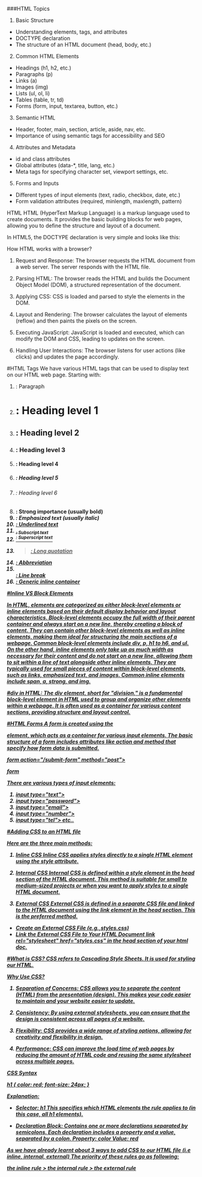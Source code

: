 ###HTML Topics

1. Basic Structure

- Understanding elements, tags, and attributes
- DOCTYPE declaration
- The structure of an HTML document (head, body, etc.)

2. Common HTML Elements

- Headings (h1, h2, etc.)
- Paragraphs (p)
- Links (a)
- Images (img)
- Lists (ul, ol, li)
- Tables (table, tr, td)
- Forms (form, input, textarea, button, etc.)

3. Semantic HTML

- Header, footer, main, section, article, aside, nav, etc.
- Importance of using semantic tags for accessibility and SEO

4. Attributes and Metadata

- id and class attributes
- Global attributes (data-*, title, lang, etc.)
- Meta tags for specifying character set, viewport settings, etc.

5. Forms and Inputs

- Different types of input elements (text, radio, checkbox, date, etc.)
- Form validation attributes (required, minlength, maxlength, pattern)

HTML
HTML (HyperText Markup Language) is a markup language used to create documents.
It provides the basic building blocks for web pages, allowing you to define the structure and layout of a document.

In HTML5, the DOCTYPE declaration is very simple and looks like this:
<!DOCTYPE html>

How HTML works with a browser?

1. Request and Response:
The browser requests the HTML document from a web server.
The server responds with the HTML file.

2. Parsing HTML:
The browser reads the HTML and builds the Document Object Model (DOM), a structured representation of the document.

3. Applying CSS:
CSS is loaded and parsed to style the elements in the DOM.

4. Layout and Rendering:
The browser calculates the layout of elements (reflow) and then paints the pixels on the screen.

5. Executing JavaScript:
JavaScript is loaded and executed, which can modify the DOM and CSS, leading to updates on the screen.

6. Handling User Interactions:
The browser listens for user actions (like clicks) and updates the page accordingly.

#HTML Tags
We have various HTML tags that can be used to display text on our HTML web page.
Starting with:

1. <p>: Paragraph
2. <h1>: Heading level 1
3. <h2>: Heading level 2
4. <h3>: Heading level 3
5. <h4>: Heading level 4
5. <h5>: Heading level 5
6. <h6>: Heading level 6
7. <strong>: Strong importance (usually bold)
8. <em>: Emphasized text (usually italic)
9. <u>: Underlined text
10. <sub>: Subscript text
11. <sup>: Superscript text
12. <blockquote>: Long quotation
13. <abbr>: Abbreviation
14. <br>: Line break
15. <span>: Generic inline container

#Inline VS Block Elements

In HTML, elements are categorized as either block-level elements or inline elements based on their default display behavior and layout characteristics.
Block-level elements occupy the full width of their parent container and always start on a new line, thereby creating a block of content. They can contain other block-level elements as well as inline elements, making them ideal for structuring the main sections of a webpage. Common block-level elements include div, p, h1 to h6, and ul.
On the other hand, inline elements only take up as much width as necessary for their content and do not start on a new line, allowing them to sit within a line of text alongside other inline elements. They are typically used for small pieces of content within block-level elements, such as links, emphasized text, and images. Common inline elements include span, a, strong, and img.

#div in HTML:
The div element, short for "division," is a fundamental block-level element in HTML used to group and organize other elements within a webpage. It is often used as a container for various content sections, providing structure and layout control.

#HTML Forms
A form is created using the <form> element, which acts as a container for various input elements. The basic structure of a form includes attributes like action and method that specify how form data is submitted.

form action="/submit-form" method="post">
  <!-- Form elements go here -->
form

There are various types of input elements: 

1. input type="text">
2. input type="password">
3. input type="email">
4. input type="number">
5. input type="tel"> etc..

#Adding CSS to an HTML file 

Here are the three main methods:

1. Inline CSS
Inline CSS applies styles directly to a single HTML element using the style attribute.

 2. Internal CSS
Internal CSS is defined within a style element in the head section of the HTML document. This method is suitable for small to medium-sized projects or when you want to apply styles to a single HTML document.

3. External CSS
External CSS is defined in a separate CSS file and linked to the HTML document using the link element in the head section. This is the preferred method.
- Create an External CSS File (e.g.,styles.css)
- Link the External CSS File to Your HTML Document
link rel="stylesheet" href="styles.css"
in the head section of your html doc.

#What is CSS?
CSS refers to Cascading Style Sheets. It is used for styling our HTML.

Why Use CSS?

1. Separation of Concerns: CSS allows you to separate the content (HTML) from the presentation (design). This makes your code easier to maintain and your website easier to update.

2. Consistency: By using external stylesheets, you can ensure that the design is consistent across all pages of a website.

3. Flexibility: CSS provides a wide range of styling options, allowing for creativity and flexibility in design.

4. Performance: CSS can improve the load time of web pages by reducing the amount of HTML code and reusing the same stylesheet across multiple pages.

CSS Syntax

h1 {
  color: red;
  font-size: 24px;
}

Explanation:
- Selector: h1 
This specifies which HTML elements the rule applies to (in this case, all h1 elements).

- Declaration Block: 
Contains one or more declarations separated by semicolons. 
Each declaration includes a property and a value, separated by a colon.
Property: color
Value: red

As we have already learnt about 3 ways to add CSS to our HTML file (i.e inline, internal, external) The priority of these rules go as following:

the inline rule > the internal rule > the external rule
